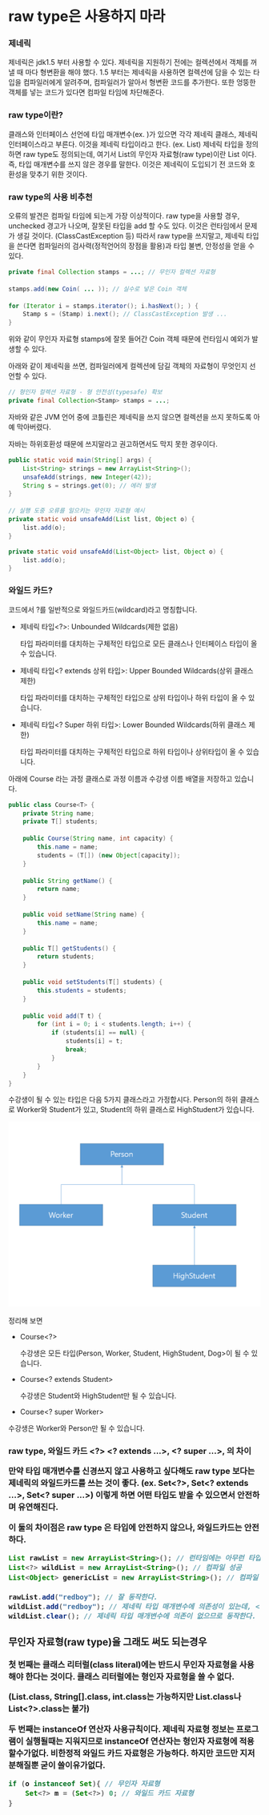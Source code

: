 # raw type은 사용하지 마라

### 제네릭

제네릭은 jdk1.5 부터 사용할 수 있다. 
제네릭을 지원하기 전에는 컬렉션에서 객체를 꺼낼 때 마다 형변환을 해야 했다. 
1.5 부터는 제네릭을 사용하면 컬렉션에 담을 수 있는 타입을 컴파일러에게 알려주며, 
컴파일러가 알아서 형변환 코드를 추가한다. 
또한 엉뚱한 객체를 넣는 코드가 있다면 컴파일 타임에 차단해준다.

### raw type이란?

클래스와 인터페이스 선언에 타입 매개변수(ex. <E>)가 있으면 각각 제네릭 클래스, 제네릭 인터페이스라고 부른다. 
이것을 제네릭 타입이라고 한다. (ex. List<E>) 제네릭 타입을 정의하면 raw type도 정의되는데, 
여기서 List<E>의 무인자 자료형(raw type)이란 List 이다. 즉, 타입 매개변수를 쓰지 않은 경우를 말한다. 
이것은 제네릭이 도입되기 전 코드와 호환성을 맞추기 위한 것이다.

### raw type의 사용 비추천

오류의 발견은 컴파일 타임에 되는게 가장 이상적이다. 
raw type을 사용할 경우, unchecked 경고가 나오며, 잘못된 타입을 add 할 수도 있다. 
이것은 런타임에서 문제가 생길 것이다. (ClassCastException 등) 따라서 raw type을 쓰지말고, 
제네릭 타입을 쓴다면 컴파일러의 검사력(정적언어의 장점을 활용)과 타입 불변, 안정성을 얻을 수 있다.

```java
private final Collection stamps = ...; // 무인자 컬렉션 자료형 

stamps.add(new Coin( ... )); // 실수로 넣은 Coin 객체 

for (Iterator i = stamps.iterator(); i.hasNext(); ) { 
    Stamp s = (Stamp) i.next(); // ClassCastException 발생 ... 
}
```

위와 같이 무인자 자료형 stamps에 잘못 들어간 Coin 객체 때문에 런타임시 예외가 발생할 수 있다. 

아래와 같이 제네릭을 쓰면, 컴파일러에게 컬렉션에 담길 객체의 자료형이 무엇인지 선언할 수 있다.

```java
// 형인자 컬렉션 자료형 - 형 안전성(typesafe) 확보 
private final Collection<Stamp> stamps = ...;
```

자바와 같은 JVM 언어 중에 코틀린은 제네릭을 쓰지 않으면 컬렉션을 쓰지 못하도록 아예 막아버렸다. 

자바는 하위호환성 때문에 쓰지말라고 권고하면서도 막지 못한 경우이다.

```java
public static void main(String[] args) { 
    List<String> strings = new ArrayList<String>(); 
    unsafeAdd(strings, new Integer(42)); 
    String s = strings.get(0); // 에러 발생 
} 

// 실행 도중 오류를 일으키는 무인자 자료형 예시
private static void unsafeAdd(List list, Object o) { 
    list.add(o); 
}
```

```java
private static void unsafeAdd(List<Object> list, Object o) {
    list.add(o);
}
```

### 와일드 카드?

코드에서 ?를 일반적으로 와일드카드(wildcard)라고 명칭합니다.

- 제네릭 타입<?>: Unbounded Wildcards(제한 없음)

    타입 파라미터를 대치하는 구체적인 타입으로 모든 클래스나 인터페이스 타입이 올 수 있습니다.

- 제네릭 타입<? extends 상위 타입>: Upper Bounded Wildcards(상위 클래스 제한)

    타입 파라미터를 대치하는 구체적인 타입으로 상위 타입이나 하위 타입이 올 수 있습니다.

- 제네릭 타입<? Super 하위 타입>: Lower Bounded Wildcards(하위 클래스 제한)

    타입 파라미터를 대치하는 구체적인 타입으로 하위 타입이나 상위타입이 올 수 있습니다.


아래에 Course 라는 과정 클래스로 과정 이름과 수강생 이름 배열을 저장하고 있습니다.

```java
public class Course<T> {
    private String name;
    private T[] students;
 
    public Course(String name, int capacity) {
        this.name = name;
        students = (T[]) (new Object[capacity]);
    }
 
    public String getName() {
        return name;
    }
 
    public void setName(String name) {
        this.name = name;
    }
 
    public T[] getStudents() {
        return students;
    }
 
    public void setStudents(T[] students) {
        this.students = students;
    }
 
    public void add(T t) {
        for (int i = 0; i < students.length; i++) {
            if (students[i] == null) {
                students[i] = t;
                break;
            }
        }
    }
}
```

수강생이 될 수 있는 타입은 다음 5가지 클래스라고 가정합시다. 
Person의 하위 클래스로 Worker와 Student가 있고, Student의 하위 클래스로 HighStudent가 있습니다.

![](26-1.png)

정리해 보면

- Course<?>

    수강생은 모든 타입(Person, Worker, Student, HighStudent, Dog>이 될 수 있습니다.

- Course<? extends Student>
    
    수강생은 Student와 HighStudent만 될 수 있습니다.

- Course<? super Worker>

수강생은 Worker와 Person만 될 수 있습니다.


### raw type, 와일드 카드 <?> <? extends ...>, <? super ...>, <Object> 의 차이

만약 타입 매개변수를 신경쓰지 않고 사용하고 싶다해도 raw type 보다는 제네릭의 와일드카드를 쓰는 것이 좋다. 
(ex. Set<?>, Set<? extends ...>, Set<? super ...>) 이렇게 하면 어떤 타입도 받을 수 있으면서 안전하며 유연해진다.

이 둘의 차이점은 raw type 은 타입에 안전하지 않으나, 와일드카드는 안전하다.

```java
List rawList = new ArrayList<String>(); // 런타임에는 아무런 타입이 남지 않기 때문에 컴파일 성공 
List<?> wildList = new ArrayList<String>(); // 컴파일 성공 
List<Object> genericList = new ArrayList<String>(); // 컴파일 실패 

rawList.add("redboy"); // 잘 동작한다. 
wildList.add("redboy"); // 제네릭 타입 매개변수에 의존성이 있는데, <?>는 타입을 알지 못하므로 컴파일에 실패한다. 타입 안정성은 되는 셈
wildList.clear(); // 제네릭 타입 매개변수에 의존이 없으므로 동작한다.
```

### 무인자 자료형(raw type)을 그래도 써도 되는경우

첫 번째는 클래스 리터럴(class literal)에는 반드시 무인자 자료형을 사용해야 한다는 것이다. 
클래스 리터럴에는 형인자 자료형을 쓸 수 없다. 

(List.class, String[].class, int.class는 가능하지만 List<String>.class나 List<?>.class는 불가)

두 번째는 instanceOf 연산자 사용규칙이다.
제네릭 자료형 정보는 프로그램이 실행될때는 지워지므로 instanceOf 연산자는 형인자 자료형에 적용할수가없다. 
비한정적 와일드 카드 자료형은 가능하다. 
하지만 코드만 지저분해질뿐 굳이 쓸이유가없다.

```java
if (o instanceof Set){ // 무인자 자료형
    Set<?> m = (Set<?>) 0; // 와일드 카드 자료형
}
```